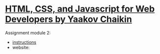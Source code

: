# [HTML, CSS, and Javascript for Web Developers by Yaakov Chaikin](https://www.coursera.org/learn/html-css-javascript-for-web-developers)

Assignment module 2:
- [instructions](https://github.com/jhu-ep-coursera/fullstack-course4/blob/master/assignments/assignment2/Assignment-2.md)
- website:
